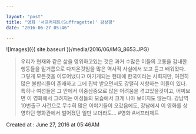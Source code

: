```yaml
---

layout: "post"  
title: "영화 '서프러제트(Suffragette)' 감상평"  
date: "2016-06-27 05:46"

---
```


![Images]({{ site.baseurl }}/media/2016/06/IMG_8653.JPG)

> 우리가 현재와 같은 삶을 영위하고있는 것은 과거 수많은 이들의 고통을 감내한 행동들을 밑거름으로 다져온것임을 많은 역사적 사실에서 보고 듣고 배워왔다. 그렇게 모든것을 이루어냈다고 여기게되는 현대에 한국이라는 사회지만, 여전히 많은 불합리들이 존재하고 그에 핍박 받으면서도 강렬히 저항하는 이들이 있다. 특히나 여성들은 그 안에서 이중삼중으로 많은 어려움을 겪고있을것이고, 어찌보면 이 영화에서 그려지는 여성들의 모습에서 크게 나아 보이지도 않는다. 강남역 10번출구 사건으로 무수히 많은 이야기들이 오갔음에도, 강남에서 이 영화를 상영하던 영화관에서 벌어졌던 일만 보더라도... #영화 #서프러제트

Created at : June 27, 2016 at 05:46AM
